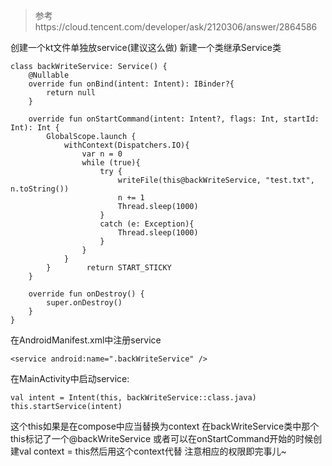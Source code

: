 
> 参考https://cloud.tencent.com/developer/ask/2120306/answer/2864586

创建一个kt文件单独放service(建议这么做)
新建一个类继承Service类
```  
class backWriteService: Service() {  
    @Nullable  
    override fun onBind(intent: Intent): IBinder?{  
        return null  
    }  
  
    override fun onStartCommand(intent: Intent?, flags: Int, startId: Int): Int {  
        GlobalScope.launch {  
            withContext(Dispatchers.IO){  
                var n = 0  
                while (true){  
                    try {  
                        writeFile(this@backWriteService, "test.txt", n.toString())  
                        n += 1  
                        Thread.sleep(1000)  
                    }  
                    catch (e: Exception){  
                        Thread.sleep(1000)  
                    }  
                }  
            }  
        }        return START_STICKY  
    }  
  
    override fun onDestroy() {  
        super.onDestroy()  
    }  
}
```

在AndroidManifest.xml中注册service

```
<service android:name=".backWriteService" />
```

在MainActivity中启动service:

```
val intent = Intent(this, backWriteService::class.java)  
this.startService(intent)
```

这个this如果是在compose中应当替换为context
在backWriteService类中那个this标记了一个@backWriteService
或者可以在onStartCommand开始的时候创建val context = this然后用这个context代替
注意相应的权限即完事儿~